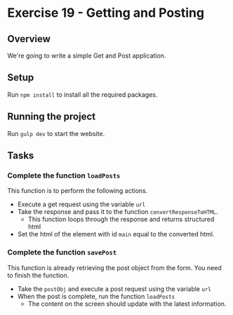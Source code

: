 # Exercise 19 - Getting and Posting

## Overview
We're going to write a simple Get and Post application.  


## Setup

Run `npm install` to install all the required packages.

## Running the project

Run `gulp dev` to start the website.

## Tasks

### Complete the function `loadPosts`

This function is to perform the following actions.
- Execute a get request using the variable `url`
- Take the response and pass it to the function `convertResponseToHTML`.
    - This function loops through the response and returns structured html
- Set the html of the element with id `main` equal to the converted html.


### Complete the function `savePost`

This function is already retrieving the post object from the form.  You need to finish the function.
- Take the `postObj` and execute a post request using the variable `url`
- When the post is complete, run the function `loadPosts`
    - The content on the screen should update with the latest information.